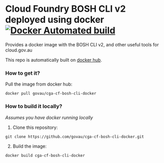 # Cloud Foundry BOSH CLI v2 deployed using docker [![Docker Automated build](https://img.shields.io/docker/automated/govau/cga-cf-bosh-cli-docker.svg?style=plastic)](https://hub.docker.com/r/govau/cga-cf-bosh-cli-docker/)

Provides a docker image with the BOSH CLI v2, and other useful tools for cloud.gov.au

This repo is automatically built on [docker hub](https://hub.docker.com/r/govau/cga-cf-bosh-cli-docker/).

### How to get it?

Pull the image from docker hub:

```
docker pull govau/cga-cf-bosh-cli-docker
```

### How to build it locally?

*Assumes you have docker running locally*

1. Clone this repository:

```
git clone https://github.com/govau/cga-cf-bosh-cli-docker.git
```

2. Build the image:

```
docker build cga-cf-bosh-cli-docker
```
